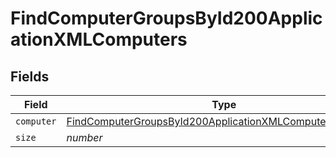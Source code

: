# FindComputerGroupsById200ApplicationXMLComputers


## Fields

| Field                                                                                                                                           | Type                                                                                                                                            | Required                                                                                                                                        | Description                                                                                                                                     | Example                                                                                                                                         |
| ----------------------------------------------------------------------------------------------------------------------------------------------- | ----------------------------------------------------------------------------------------------------------------------------------------------- | ----------------------------------------------------------------------------------------------------------------------------------------------- | ----------------------------------------------------------------------------------------------------------------------------------------------- | ----------------------------------------------------------------------------------------------------------------------------------------------- |
| `computer`                                                                                                                                      | [FindComputerGroupsById200ApplicationXMLComputersComputer](../../models/operations/findcomputergroupsbyid200applicationxmlcomputerscomputer.md) | :heavy_minus_sign:                                                                                                                              | N/A                                                                                                                                             |                                                                                                                                                 |
| `size`                                                                                                                                          | *number*                                                                                                                                        | :heavy_minus_sign:                                                                                                                              | N/A                                                                                                                                             | 1                                                                                                                                               |